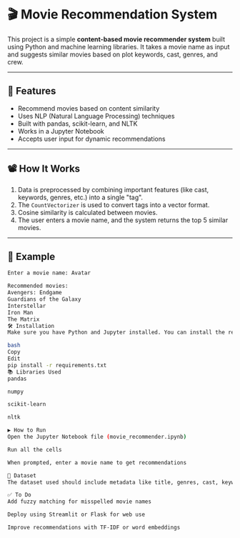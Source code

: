 # 🎬 Movie Recommendation System

This project is a simple **content-based movie recommender system** built using Python and machine learning libraries. It takes a movie name as input and suggests similar movies based on plot keywords, cast, genres, and crew.

---

## 📌 Features

- Recommend movies based on content similarity
- Uses NLP (Natural Language Processing) techniques
- Built with pandas, scikit-learn, and NLTK
- Works in a Jupyter Notebook
- Accepts user input for dynamic recommendations

---

## 📽️ How It Works

1. Data is preprocessed by combining important features (like cast, keywords, genres, etc.) into a single "tag".
2. The `CountVectorizer` is used to convert tags into a vector format.
3. Cosine similarity is calculated between movies.
4. The user enters a movie name, and the system returns the top 5 similar movies.

---

## 🧪 Example

```bash
Enter a movie name: Avatar

Recommended movies:
Avengers: Endgame
Guardians of the Galaxy
Interstellar
Iron Man
The Matrix
🛠️ Installation
Make sure you have Python and Jupyter installed. You can install the required libraries with:

bash
Copy
Edit
pip install -r requirements.txt
📚 Libraries Used
pandas

numpy

scikit-learn

nltk

▶️ How to Run
Open the Jupyter Notebook file (movie_recommender.ipynb)

Run all the cells

When prompted, enter a movie name to get recommendations

📁 Dataset
The dataset used should include metadata like title, genres, cast, keywords, and crew. You can use the popular TMDB dataset from Kaggle.

✅ To Do
Add fuzzy matching for misspelled movie names

Deploy using Streamlit or Flask for web use

Improve recommendations with TF-IDF or word embeddings
